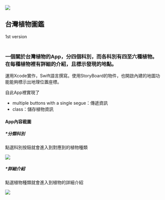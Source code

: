 <img src="https://www.ncnu.edu.tw/ncnuweb/units/share/%E5%85%A8%E6%A0%A1%E5%85%B1%E7%94%A8/web_material/images/banner/banner_22.gif">

## 台灣植物圖鑑
  1st version
  
### <br>一個關於台灣植物的App，分四個科別，而各科別有四至六種植物。在每種植物裡有詳細的介紹，且標示發現的地點。</br>

運用Xcode實作，Swift語言撰寫。使用StoryBoard的物件，也開啟內建的地圖功能能夠標示出地理位置座標。

自此App裡實現了

  * multiple buttons with a single segue：傳遞資訊
  * class：儲存植物資訊

#### App內容截圖
##### *分類科別

點選科別按鈕就會進入到對應到的植物種類

![](https://i.imgur.com/aeIiBDH.png)

##### *詳細介紹

點選植物種類就會進入到植物的詳細介紹

![](https://i.imgur.com/V0Kdfss.jpg)
